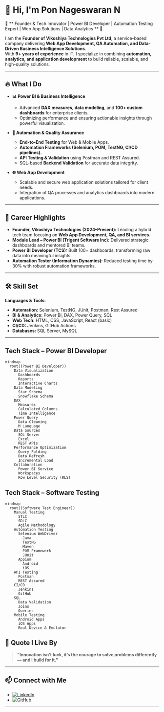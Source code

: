 # 👋 Hi, I'm Pon Nageswaran N  

🌟 ** Founder & Tech Innovator | Power BI Developer | Automation Testing Expert | Web App Solutions | Data Analytics ** 🌟

I am the **Founder of Vikoshiya Technologies Pvt Ltd**, a service-based company delivering **Web App Development, QA Automation, and Data-Driven Business Intelligence Solutions**.  
With **9+ years of experience** in IT, I specialize in combining **automation, analytics, and application development** to build reliable, scalable, and high-quality solutions.

---

## 🔥 **What I Do**  
- **📊 Power BI & Business Intelligence**  
  - Advanced **DAX measures**, **data modeling**, and **100+ custom dashboards** for enterprise clients.  
  - Optimizing performance and ensuring actionable insights through powerful visualization.  

- **🧪 Automation & Quality Assurance**  
  - **End-to-End Testing** for Web & Mobile Apps.  
  - **Automation Frameworks (Selenium, POM, TestNG, CI/CD pipelines).**  
  - **API Testing & Validation** using Postman and REST Assured.  
  - SQL-based **Backend Validation** for accurate data integrity.  

- **🌐 Web App Development**  
  - Scalable and secure web application solutions tailored for client needs.  
  - Integration of QA processes and analytics dashboards into modern applications.

---

## 🚀 **Career Highlights**  
- **Founder, Vikoshiya Technologies (2024–Present):** Leading a hybrid tech team focusing on **Web App Development, QA, and BI services.**  
- **Module Lead – Power BI (Trigent Software Inc):** Delivered strategic dashboards and mentored BI teams.  
- **Power BI Developer (TCS):** Built 100+ dashboards, transforming raw data into meaningful insights.  
- **Automation Tester (Information Dynamics):** Reduced testing time by 30% with robust automation frameworks.  

---

## 🛠 **Skill Set**  
**Languages & Tools:**  
- **Automation:** Selenium, TestNG, JUnit, Postman, Rest Assured  
- **BI & Analytics:** Power BI, DAX, Power Query, SQL  
- **Web Tech:** HTML, CSS, JavaScript, React (basic)  
- **CI/CD:** Jenkins, GitHub Actions  
- **Databases:** SQL Server, MySQL  

---
Tech Stack – Power BI Developer
----
```mermaid
mindmap
  root((Power BI Developer))
    Data Visualization
      Dashboards
      Reports
      Interactive Charts
    Data Modeling
      Star Schema
      Snowflake Schema
    DAX
      Measures
      Calculated Columns
      Time Intelligence
    Power Query
      Data Cleaning
      M Language
    Data Sources
      SQL Server
      Excel
      REST APIs
    Performance Optimization
      Query Folding
      Data Refresh
      Incremental Load
    Collaboration
      Power BI Service
      Workspaces
      Row Level Security (RLS)
```

Tech Stack – Software Testing
----
```mermaid
mindmap
  root((Software Test Engineer))
    Manual Testing
      STLC
      SDLC
      Agile Methodology
    Automation Testing
      Selenium WebDriver
        Java
        TestNG
        Maven
        POM Framework
        JUnit
      Appium
        Android
        iOS
    API Testing
      Postman
      REST Assured
    CI/CD
      Jenkins
      GitHub
    SQL
      Data Validation
      Joins
      Queries
    Mobile Testing
      Android Apps
      iOS Apps
      Real Device & Emulator
```

## 💬 **Quote I Live By**  
> **"Innovation isn’t luck, it’s the courage to solve problems differently — and I build for it."**

---

## 📫 **Connect with Me**  
- [![LinkedIn](https://img.shields.io/badge/LinkedIn-0A66C2?style=for-the-badge&logo=linkedin&logoColor=white)](https://www.linkedin.com/in/pon-nageswaran-n-a63349a0/)
- [![GitHub](https://img.shields.io/badge/GitHub-181717?style=for-the-badge&logo=github)](https://github.com/ponnageswaran)

---
